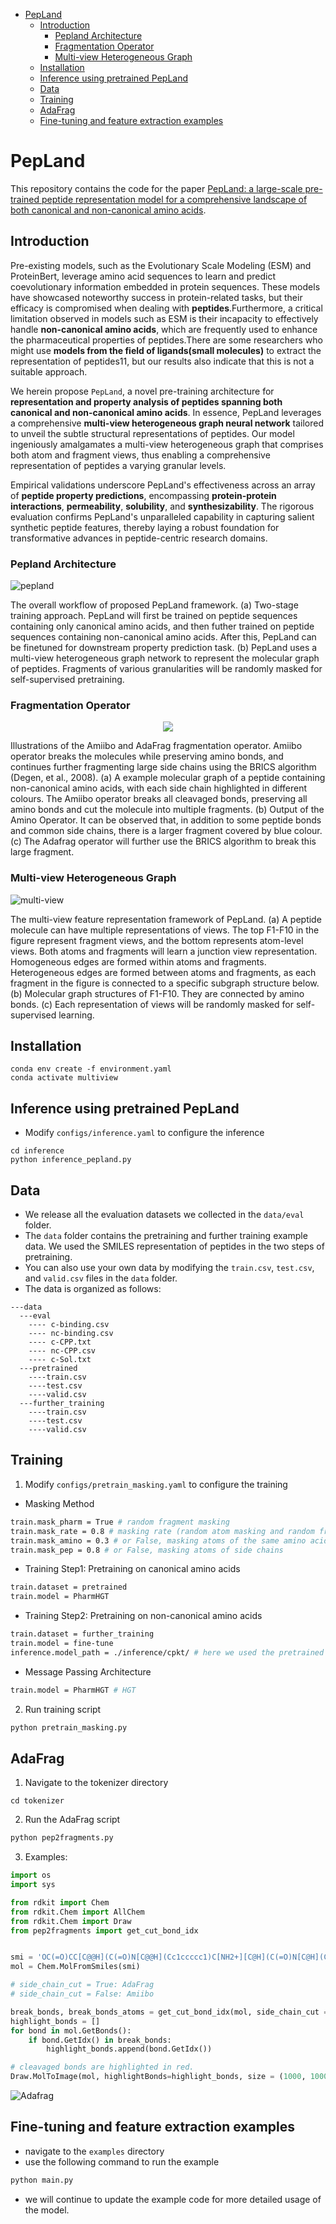 - [PepLand](#pepland)
  - [Introduction](#introduction)
    - [Pepland Architecture](#pepland-architecture)
    - [Fragmentation Operator](#fragmentation-operator)
    - [Multi-view Heterogeneous Graph](#multi-view-heterogeneous-graph)
  - [Installation](#installation)
  - [Inference using pretrained PepLand](#inference-using-pretrained-pepland)
  - [Data](#data)
  - [Training](#training)
  - [AdaFrag](#adafrag)
  - [Fine-tuning and feature extraction examples](#fine-tuning-and-feature-extraction-examples)

# PepLand

This repository contains the code for the paper [PepLand: a large-scale pre-trained peptide representation model for a comprehensive landscape of both canonical and non-canonical amino acids](https://arxiv.org/abs/2311.04419).

## Introduction

Pre-existing models, such as the Evolutionary Scale Modeling (ESM) and ProteinBert, leverage amino acid sequences to learn and predict coevolutionary information embedded in protein sequences. These models have showcased noteworthy success in protein-related tasks, but their efficacy is compromised when dealing with **peptides**.Furthermore, a critical limitation observed in models such as ESM is their incapacity to effectively handle **non-canonical amino acids**, which are frequently used to enhance the pharmaceutical properties of peptides.There are some researchers who might use **models from the field of ligands(small molecules)** to extract the representation of peptides11, but our results also indicate that this is not a suitable approach.

We herein propose `PepLand`, a novel pre-training architecture for **representation and property analysis of peptides spanning both canonical and non-canonical amino acids**. In essence, PepLand leverages a comprehensive **multi-view heterogeneous graph neural network** tailored to unveil the subtle structural representations of peptides. Our model ingeniously amalgamates a multi-view heterogeneous graph that comprises both atom and fragment views, thus enabling a comprehensive representation of peptides a varying granular levels.

Empirical validations underscore PepLand's effectiveness across an array of **peptide property predictions**, encompassing **protein-protein interactions**, **permeability**, **solubility**, and **synthesizability**. The rigorous evaluation confirms PepLand's unparalleled capability in capturing salient synthetic peptide features, thereby laying a robust foundation for transformative advances in peptide-centric research domains.

### Pepland Architecture

![pepland](./doc/arch.png)

The overall workflow of proposed PepLand framework. (a) Two-stage training approach. PepLand will first be trained on peptide sequences containing only canonical amino acids, and then futher trained on peptide sequences containing non-canonical amino acids. After this, PepLand can be finetuned for downstream property prediction task. (b) PepLand uses a multi-view heterogeneous graph network to represent the molecular graph of peptides. Fragments of various granularities will be randomly masked for self-supervised pretraining.

### Fragmentation Operator

<p align="center">
  <img src="./doc/fragmentation.png" />
</p>

Illustrations of the Amiibo and AdaFrag fragmentation operator. Amiibo operator breaks the molecules while preserving amino bonds, and continues further fragmenting large side chains using the BRICS algorithm (Degen, et al., 2008). (a) A example molecular graph of a peptide containing non-canonical amino acids, with each side chain highlighted in different colours. The Amiibo operator breaks all cleavaged bonds, preserving all amino bonds and cut the molecule into multiple fragments. (b) Output of the Amino Operator. It can be observed that, in addition to some peptide bonds and common side chains, there is a larger fragment covered by blue colour. (c) The Adafrag operator will further use the BRICS algorithm to break this large fragment.

### Multi-view Heterogeneous Graph

![multi-view](./doc/multi-view.png)

The multi-view feature representation framework of PepLand. (a) A peptide molecule can have multiple representations of views. The top F1-F10 in the figure represent fragment views, and the bottom represents atom-level views. Both atoms and fragments will learn a junction view representation. Homogeneous edges are formed within atoms and fragments. Heterogeneous edges are formed between atoms and fragments, as each fragment in the figure is connected to a specific subgraph structure below. (b) Molecular graph structures of F1-F10. They are connected by amino bonds. (c) Each representation of views will be randomly masked for self-supervised learning.

## Installation

```shell
conda env create -f environment.yaml
conda activate multiview
```

## Inference using pretrained PepLand

- Modify `configs/inference.yaml` to configure the inference

```
cd inference 
python inference_pepland.py
```

## Data 

- We release all the evaluation datasets we collected in the `data/eval` folder.
- The `data` folder contains the pretraining and further training example data. We used the SMILES representation of peptides in the two steps of pretraining.  
- You can also use your own data by modifying the `train.csv`, `test.csv`, and `valid.csv` files in the `data` folder.
- The data is organized as follows:

```
---data
  ---eval
    ---- c-binding.csv
    ---- nc-binding.csv
    ---- c-CPP.txt
    ---- nc-CPP.csv
    ---- c-Sol.txt
  ---pretrained
    ----train.csv
    ----test.csv
    ----valid.csv
  ---further_training
    ----train.csv
    ----test.csv
    ----valid.csv
```


## Training

1. Modify `configs/pretrain_masking.yaml` to configure the training

- Masking Method

```bash
train.mask_pharm = True # random fragment masking
train.mask_rate = 0.8 # masking rate (random atom masking and random fragment masking)
train.mask_amino = 0.3 # or False, masking atoms of the same amino acid.
train.mask_pep = 0.8 # or False, masking atoms of side chains 
```

- Training Step1: Pretraining on canonical amino acids

```bash
train.dataset = pretrained
train.model = PharmHGT
```

- Training Step2: Pretraining on non-canonical amino acids

```bash
train.dataset = further_training
train.model = fine-tune
inference.model_path = ./inference/cpkt/ # here we used the pretrained cpkt as an exmaple output of first training step
```

- Message Passing Architecture

```bash
train.model = PharmHGT # HGT
```

2. Run training script

```bash
python pretrain_masking.py
```

## AdaFrag

1. Navigate to the tokenizer directory

```
cd tokenizer
```

2. Run the AdaFrag script

```bash
python pep2fragments.py
```

3. Examples:

```python
import os
import sys

from rdkit import Chem
from rdkit.Chem import AllChem
from rdkit.Chem import Draw
from pep2fragments import get_cut_bond_idx


smi = 'OC(=O)CC[C@@H](C(=O)N[C@@H](Cc1ccccc1)C[NH2+][C@H](C(=O)N[C@H](C(=O)N[C@H](C(=O)O)CCC(=O)O)CCC[NH+]=C(N)N)Cc1ccccc1)NC(=O)[C@H]([C@H](O)C)NC(=O)[C@H]1[NH2+]CCC1'
mol = Chem.MolFromSmiles(smi)

# side_chain_cut = True: AdaFrag 
# side_chain_cut = False: Amiibo

break_bonds, break_bonds_atoms = get_cut_bond_idx(mol, side_chain_cut = True)
highlight_bonds = []
for bond in mol.GetBonds():
    if bond.GetIdx() in break_bonds:
        highlight_bonds.append(bond.GetIdx())

# cleavaged bonds are highlighted in red.
Draw.MolToImage(mol, highlightBonds=highlight_bonds, size = (1000, 1000))
```

![Adafrag](./doc/Adafrag.png)


## Fine-tuning and feature extraction examples 

- navigate to the `examples` directory
- use the following command to run the example
```bash
python main.py
```
- we will continue to update the example code for more detailed usage of the model.